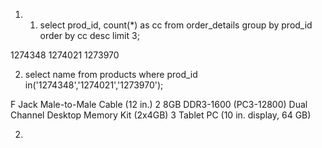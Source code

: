 1. 1) select prod_id, count(*) as cc from order_details group by prod_id order by cc desc limit 3;

1274348
1274021
1273970

   2) select name from products where prod_id in('1274348','1274021','1273970');

   F Jack Male-to-Male Cable (12 in.)
2	8GB DDR3-1600 (PC3-12800) Dual Channel Desktop Memory Kit (2x4GB)
3	Tablet PC (10 in. display, 64 GB)

2. 
